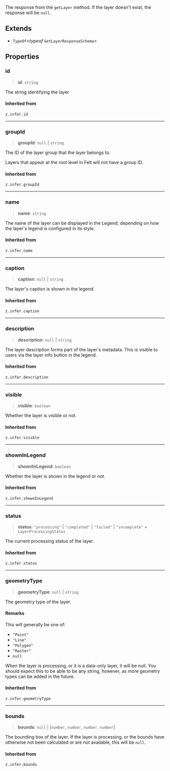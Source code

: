 The response from the `getLayer` method. If the layer doesn't exist, the
response will be `null`.

## Extends

- `TypeOf`\<*typeof* `GetLayerResponseSchema`\>

## Properties

### id

> **id**: `string`

The string identifying the layer

#### Inherited from

`z.infer.id`

***

### groupId

> **groupId**: `null` \| `string`

The ID of the layer group that the layer belongs to.

Layers that appear at the root level in Felt will not have a group ID.

#### Inherited from

`z.infer.groupId`

***

### name

> **name**: `string`

The name of the layer can be displayed in the Legend, depending
on how the layer's legend is configured in its style.

#### Inherited from

`z.infer.name`

***

### caption

> **caption**: `null` \| `string`

The layer's caption is shown in the legend.

#### Inherited from

`z.infer.caption`

***

### description

> **description**: `null` \| `string`

The layer description forms part of the layer's metadata. This is visible
to users via the layer info button in the legend.

#### Inherited from

`z.infer.description`

***

### visible

> **visible**: `boolean`

Whether the layer is visible or not.

#### Inherited from

`z.infer.visible`

***

### shownInLegend

> **shownInLegend**: `boolean`

Whether the layer is shown in the legend or not.

#### Inherited from

`z.infer.shownInLegend`

***

### status

> **status**: `"processing"` \| `"completed"` \| `"failed"` \| `"incomplete"` = `LayerProcessingStatus`

The current processing status of the layer.

#### Inherited from

`z.infer.status`

***

### geometryType

> **geometryType**: `null` \| `string`

The geometry type of the layer.

#### Remarks

This will generally be one of:
- `"Point"`
- `"Line"`
- `"Polygon"`
- `"Raster"`
- `null`

When the layer is processing, or it is a data-only layer, it will be null. You should
expect this to be able to be any string, however, as more geometry types can be added
in the future.

#### Inherited from

`z.infer.geometryType`

***

### bounds

> **bounds**: `null` \| [`number`, `number`, `number`, `number`]

The bounding box of the layer. If the layer is processing, or the bounds have otherwise
not been calculated or are not available, this will be `null`.

#### Inherited from

`z.infer.bounds`
